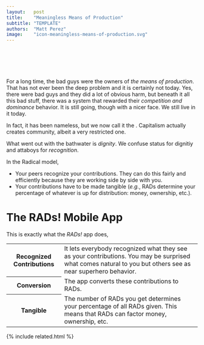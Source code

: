 ```yaml
---
layout:   post
title:    "Meaningless Means of Production"
subtitle: "TEMPLATE"
authors:  "Matt Perez"
image:    "icon-meaningless-means-of-production.svg"
---
```


<div style="display:none;">
 <p>It used to be that the bad guys were the owners of <em>the means of production</em>, but that is not the problem. Not today.</p>
</div>

<h1>&nbsp;</h1>
 <p>For a long time, the bad guys were the owners of <em>the means of production</em>. That has not ever been the deep problem and it is certainly not today. Yes, there were bad guys and they did a lot of obvious harm, but beneath it all this bad stuff, there was a system that rewarded their <em>competition and dominance</em> behavior. It is still going, though with a nicer face. We still live in it today.</p>
 <p>In fact, it has been nameless, but we now call it the . Capitalism actually creates community, albeit a very restricted one.</p>
 <p>What went out with the bathwater is <em>dignity</em>. We confuse status for  dignitiy and attaboys for <em>recognition</em>.</p>
 <p>In the <span class="_paradigm">Radical</span> model,</p>
 <ul>
  <li>Your peers recognize your contributions. They can do this fairly and efficiently because they are working side by side with you.</li>
  <li>Your contributions have to be made tangible (<em>e.g.</em>, <span class="_paradigm">RAD</span>s determine your percentage of whatever is up for distribution: money, ownership, etc.).</li>
 </ul>

<h1>The RADs! Mobile App</h1>
 <p>This is exactly what the <em>RADs!</em> app does,</p>
  <div class="_center">
   <table class="_h2table">
    <tr>
     <th>Recognized Contributions</th>
     <td>It lets everybody recognized what they see as your contributions. You may be surprised what comes natural to you but others see as near superhero behavior.</td>
    </tr>
    <tr>
     <th>Conversion</th>
     <td>The app converts these contributions to <span class="_paradigm">RAD</span>s.</td>
    </tr>
    <tr>
     <th>Tangible</th>
     <td>The number of <span class="_paradigm">RAD</span>s you get determines your percentage of all <span class="_paradigm">RAD</span>s given. This means that <span class="_paradigm">RAD</span>s can factor money, ownership, etc.</td>
    </tr>
   </table>
  </div>

{% include related.html %}
